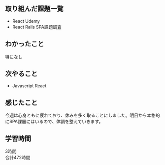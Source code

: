 ## 取り組んだ課題一覧
- React Udemy
- React Rails SPA課題調査

## わかったこと
特になし

## 次やること
- Javascript React

## 感じたこと
今週は心身ともに疲れており、休みを多く取ることにしました。明日から本格的にSPA課題にはいるので、体調を整えていきます。

## 学習時間
3時間<br />
合計472時間
